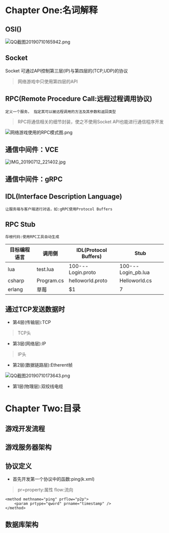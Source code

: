 # Chapter One:名词解释

## OSI()

![QQ截图20190710165942.png](https://i.loli.net/2019/07/10/5d25a91f99eaf20505.png)

## Socket

Socket 可通过API控制第三层(IP)与第四层的(TCP,UDP)的协议
> 网络游戏中只使用第四层的API

## RPC(Remote Procedure Call:远程过程调用协议)
    定义一个服务， 指定其可以被远程调用的方法及其参数和返回类型

> RPC将通信相关的细节封装，使之不使用Socket API也能进行通信程序开发

![网络游戏使用的RPC模式图.png](https://i.loli.net/2019/07/09/5d2371326803b52124.png)

## 通信中间件：VCE

![IMG_20190712_221402.jpg](https://i.loli.net/2019/07/12/5d2895f14afd046198.jpg)

## 通信中间件：gRPC


## IDL(Interface Description Language) 

    让服务端与客户端进行对话，如:gRPC使用Protocol Buffers

## RPC Stub

	存根代码:使用RPC工具自动生成

|   目标编程语言    |    调用侧             | IDL(Protocol Buffers)      |  Stub  | 
|   --------       |    --------            | -------------              | --------|
|   lua            |    test.lua            | 100---Login.proto          | 100---Login_pb.lua    |
|   csharp         |    Program.cs          | helloworld.proto           | Helloworld.cs    |
|   erlang         |    草莓                | $1                         |  7    |



## 通过TCP发送数据时
* 第4层(传输层):TCP

> TCP头

* 第3层(网络层):IP

> IP头

* 第2层(数据链路层):Etherent帧

![QQ截图20190710173643.png](https://i.loli.net/2019/07/10/5d25b1b65178c47574.png)

* 第1层(物理层):双绞线电缆

# Chapter Two:目录
## 游戏开发流程
## 游戏服务器架构
## 协议定义
* 首先开发第一个协议中的函数:ping(k.xml)
> pr=property:属性 flow:流向

    <method methname="ping" prflow="p2p">
        <param prtype="qword" prname="timestamp" />
    </method>

## 数据库架构